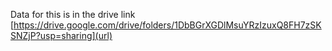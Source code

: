 Data for this is in the drive link [https://drive.google.com/drive/folders/1DbBGrXGDlMsuYRzIzuxQ8FH7zSKSNZjP?usp=sharing](url)

